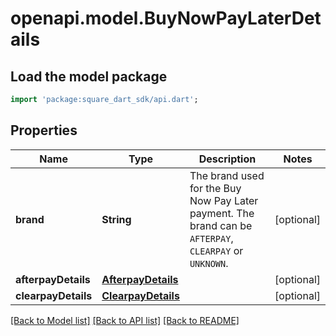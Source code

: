# openapi.model.BuyNowPayLaterDetails

## Load the model package
```dart
import 'package:square_dart_sdk/api.dart';
```

## Properties
Name | Type | Description | Notes
------------ | ------------- | ------------- | -------------
**brand** | **String** | The brand used for the Buy Now Pay Later payment. The brand can be `AFTERPAY`, `CLEARPAY` or `UNKNOWN`. | [optional] 
**afterpayDetails** | [**AfterpayDetails**](AfterpayDetails.md) |  | [optional] 
**clearpayDetails** | [**ClearpayDetails**](ClearpayDetails.md) |  | [optional] 

[[Back to Model list]](../README.md#documentation-for-models) [[Back to API list]](../README.md#documentation-for-api-endpoints) [[Back to README]](../README.md)


